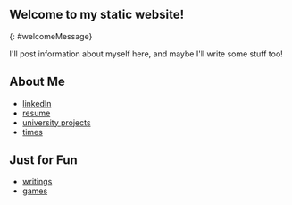 ---
---
## Welcome to my static website!
{: #welcomeMessage}

I'll post information about myself here, and maybe I'll write some stuff too!

## About Me

- [linkedIn](https://www.linkedin.com/in/matthew-mcbrien-784b32116/)
- [resume](./assets/resume.pdf)
- [university projects](./university_projects.html)
- [times](https://www.tfrrs.org/athletes/5459793/Georgia_Tech/Matt_McBrien.html)

## Just for Fun

- [writings](./writings.html)
- [games](./games/games.md)

<script src="https://ajax.googleapis.com/ajax/libs/jquery/2.1.3/jquery.min.js"></script>
<script src="./js/main.js"></script>
